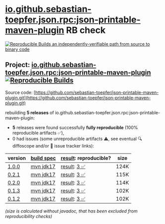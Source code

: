[io.github.sebastian-toepfer.json.rpc:json-printable-maven-plugin](https://central.sonatype.com/artifact/io.github.sebastian-toepfer.json.rpc/json-printable-maven-plugin/versions) RB check
=======

[![Reproducible Builds](https://reproducible-builds.org/images/logos/rb.svg) an independently-verifiable path from source to binary code](https://reproducible-builds.org/)

## Project: [io.github.sebastian-toepfer.json.rpc:json-printable-maven-plugin](https://central.sonatype.com/artifact/io.github.sebastian-toepfer.json.rpc/json-printable-maven-plugin/versions) [![Reproducible Builds](https://img.shields.io/endpoint?url=https://raw.githubusercontent.com/jvm-repo-rebuild/reproducible-central/master/content/io/github/sebastian-toepfer/json/rpc/json-printable-maven-plugin/badge.json)](https://github.com/jvm-repo-rebuild/reproducible-central/blob/master/content/io/github/sebastian-toepfer/json/rpc/json-printable-maven-plugin/README.md)

Source code: [https://github.com/sebastian-toepfer/json-printable-maven-plugin.git](https://github.com/sebastian-toepfer/json-printable-maven-plugin.git)

rebuilding **5 releases** of io.github.sebastian-toepfer.json.rpc:json-printable-maven-plugin:
- **5** releases were found successfully **fully reproducible** (100% reproducible artifacts :white_check_mark:),
- 0 had issues (some unreproducible artifacts :warning:, see eventual :mag: diffoscope and/or :memo: issue tracker links):

| version | [build spec](/BUILDSPEC.md) | [result](https://reproducible-builds.org/docs/jvm/): reproducible? | size |
| -- | --------- | ------ | -- |
| [1.0.0](https://central.sonatype.com/artifact/io.github.sebastian-toepfer.json.rpc/json-printable-maven-plugin/1.0.0/pom) | [mvn jdk17](json-printable-maven-plugin-1.0.0.buildspec) | [result](json-printable-maven-plugin-1.0.0.buildinfo): [3 :white_check_mark: ](json-printable-maven-plugin-1.0.0.buildcompare) | 124K |
| [0.2.1](https://central.sonatype.com/artifact/io.github.sebastian-toepfer.json.rpc/json-printable-maven-plugin/0.2.1/pom) | [mvn jdk17](json-printable-maven-plugin-0.2.1.buildspec) | [result](json-printable-maven-plugin-0.2.1.buildinfo): [3 :white_check_mark: ](json-printable-maven-plugin-0.2.1.buildcompare) | 115K |
| [0.2.0](https://central.sonatype.com/artifact/io.github.sebastian-toepfer.json.rpc/json-printable-maven-plugin/0.2.0/pom) | [mvn jdk17](json-printable-maven-plugin-0.2.0.buildspec) | [result](json-printable-maven-plugin-0.2.0.buildinfo): [3 :white_check_mark: ](json-printable-maven-plugin-0.2.0.buildcompare) | 114K |
| [0.1.3](https://central.sonatype.com/artifact/io.github.sebastian-toepfer.json.rpc/json-printable-maven-plugin/0.1.3/pom) | [mvn jdk17](json-printable-maven-plugin-0.1.3.buildspec) | [result](json-printable-maven-plugin-0.1.3.buildinfo): [3 :white_check_mark: ](json-printable-maven-plugin-0.1.3.buildcompare) | 102K |
| [0.1.2](https://central.sonatype.com/artifact/io.github.sebastian-toepfer.json.rpc/json-printable-maven-plugin/0.1.2/pom) | [mvn jdk17](json-printable-maven-plugin-0.1.2.buildspec) | [result](json-printable-maven-plugin-0.1.2.buildinfo): [3 :white_check_mark: ](json-printable-maven-plugin-0.1.2.buildcompare) | 102K |

<i>(size is calculated without javadoc, that has been excluded from reproducibility checks)</i>
